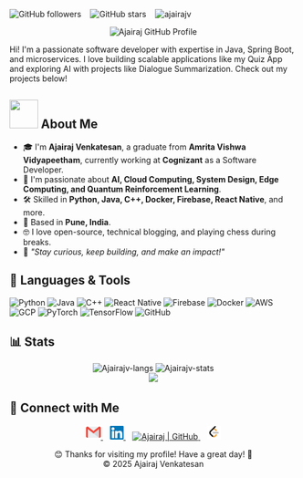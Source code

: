 <img alt="GitHub followers" src="https://img.shields.io/github/followers/Ajairajv?style=social"> &nbsp;&nbsp; 
<img alt="GitHub stars" src="https://img.shields.io/github/stars/Ajairajv?style=social"> &nbsp;&nbsp; 
<img src="https://komarev.com/ghpvc/?username=ajairajv&label=Profile%20views&color=0e75b6&style=flat" alt="ajairajv" />

<div align="center">
  <img src="https://readme-typing-svg.herokuapp.com?font=Architects+Daughter&color=38C2FF&size=50&center=true&vCenter=true&height=60&width=600&lines=Hey!+I'm+Ajai;Welcome+to+my+profile!" alt="Ajairaj GitHub Profile">
</div>

Hi! I'm a passionate software developer with expertise in Java, Spring Boot, and microservices. I love building scalable applications like my Quiz App and exploring AI with projects like Dialogue Summarization. Check out my projects below!

## <img src="https://raw.githubusercontent.com/nixin72/nixin72/master/wave.gif" width="50px" height="50px"> About Me

- 🎓 I'm **Ajairaj Venkatesan**, a graduate from **Amrita Vishwa Vidyapeetham**, currently working at **Cognizant** as a Software Developer.
- 🧠 I'm passionate about **AI, Cloud Computing, System Design, Edge Computing, and Quantum Reinforcement Learning**.
- 🛠️ Skilled in **Python, Java, C++, Docker, Firebase, React Native**, and more.
- 📍 Based in **Pune, India**.
- 🤓 I love open-source, technical blogging, and playing chess during breaks.
- 🌟 *"Stay curious, keep building, and make an impact!"*

## 🚀 Languages & Tools

![Python](https://img.shields.io/badge/Python-3776AB?style=for-the-badge&logo=python&logoColor=white) 
![Java](https://img.shields.io/badge/Java-ED8B00?style=for-the-badge&logo=java&logoColor=white) 
![C++](https://img.shields.io/badge/C++-00599C?style=for-the-badge&logo=c%2b%2b&logoColor=white) 
![React Native](https://img.shields.io/badge/React_Native-20232A?style=for-the-badge&logo=react&logoColor=61DAFB) 
![Firebase](https://img.shields.io/badge/Firebase-ffca28?style=for-the-badge&logo=firebase&logoColor=black) 
![Docker](https://img.shields.io/badge/Docker-0db7ed?style=for-the-badge&logo=docker&logoColor=white) 
![AWS](https://img.shields.io/badge/AWS-FF9900?style=for-the-badge&logo=amazonaws&logoColor=white) 
![GCP](https://img.shields.io/badge/Google_Cloud-4285F4?style=for-the-badge&logo=googlecloud&logoColor=white) 
![PyTorch](https://img.shields.io/badge/PyTorch-EE4C2C?style=for-the-badge&logo=pytorch&logoColor=white)
![TensorFlow](https://img.shields.io/badge/TensorFlow-FF6F00?style=for-the-badge&logo=tensorflow&logoColor=white)
![GitHub](https://img.shields.io/badge/GitHub-181717?style=for-the-badge&logo=github&logoColor=white)

## 📊 Stats

<div align="center">
  <img height="150em" src="https://github-readme-stats.vercel.app/api/top-langs/?username=Ajairajv&layout=compact&show_icon=true&theme=algolia" alt="Ajairajv-langs"/>
  <img height="150em" src="https://github-readme-stats.vercel.app/api/?username=Ajairajv&layout=compact&show_icon=true&theme=algolia" alt="Ajairajv-stats"/>
</div>

<div align="center">
  <img src="http://github-readme-streak-stats.herokuapp.com/?user=Ajairajv&theme=algolia" />
</div>

## 🤝 Connect with Me

<p align="center">
  <a href="mailto:ajairajvenkatesan11@gmail.com">
    <img alt="Ajairaj | Gmail" width="26px" src="https://github.com/SatYu26/SatYu26/blob/master/Assets/Gmail.svg" />
  </a> &nbsp;&nbsp;

  <a href="https://www.linkedin.com/in/ajairajvenkatesan/" target="_blank">
    <img alt="Ajairaj | LinkedIn" width="24px" src="https://github.com/SatYu26/SatYu26/blob/master/Assets/Linkedin.svg" />
  </a> &nbsp;&nbsp;

  <a href="https://github.com/Ajairajv" target="_blank">
    <img alt="Ajairaj | GitHub" width="26px" src="https://upload.wikimedia.org/wikipedia/commons/thumb/a/ae/Github-desktop-logo-symbol.svg/1024px-Github-desktop-logo-symbol.svg.png" />
  </a> &nbsp;&nbsp;

  <a href="https://leetcode.com/Ajairaj11/" target="_blank">
    <img alt="Ajairaj | LeetCode" width="24px" src="https://github.com/SatYu26/SatYu26/blob/master/Assets/leetcode.png" />
  </a>
</p>

<div align="center">
  😊 Thanks for visiting my profile! Have a great day! 🌟 <br/>
  &copy; 2025 Ajairaj Venkatesan
</div>
